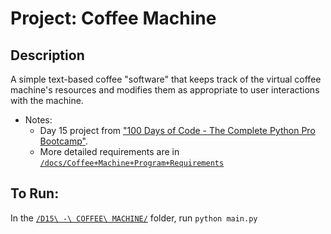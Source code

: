# Project: Coffee Machine

## Description
A simple text-based coffee "software" that keeps track of the virtual coffee machine's resources and modifies them as appropriate to user interactions with the machine.
- Notes:
  - Day 15 project from ["100 Days of Code - The Complete Python Pro Bootcamp"](https://www.udemy.com/course/100-days-of-code/).
  - More detailed requirements are in [`/docs/Coffee+Machine+Program+Requirements`](/docs/Coffee+Machine+Program+Requirements.pdf)

## To Run:
In the [`/D15\ -\ COFFEE\ MACHINE/`](./) folder, run `python main.py`

